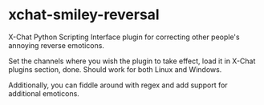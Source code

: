 xchat-smiley-reversal
=====================

X-Chat Python Scripting Interface plugin for correcting other people's annoying reverse emoticons.

Set the channels where you wish the plugin to take effect, load it in X-Chat plugins section, done. Should work for both Linux and Windows.

Additionally, you can fiddle around with regex and add support for additional emoticons.
